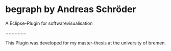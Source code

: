 begraph by Andreas Schröder
=======

A Eclipse-Plugin for softwarevisualisation

=======

This Plugin was developed for my master-thesis at the university of bremen.